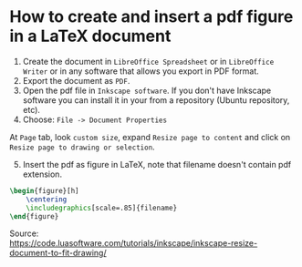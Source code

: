 # How to create and insert a pdf figure in a LaTeX document


1. Create the document in ```LibreOffice Spreadsheet``` or in ```LibreOffice Writer``` or in any software that allows you export in PDF format.
2. Export the document as ```PDF```.
3. Open the pdf file in ```Inkscape software```. If you don't have Inkscape software you can install it in your from a repository (Ubuntu repository, etc).
4. Choose: ```File -> Document Properties```

At ```Page``` tab, look ```custom size```, expand ```Resize page to content``` and click on ```Resize page to drawing or selection```.

5. Insert the pdf as figure in LaTeX, note that filename doesn't contain pdf extension.
```latex
\begin{figure}[h]
	\centering
	\includegraphics[scale=.85]{filename}
\end{figure}
```

Source:\
<https://code.luasoftware.com/tutorials/inkscape/inkscape-resize-document-to-fit-drawing/>
